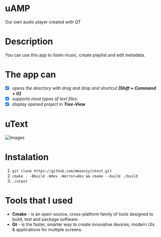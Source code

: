 # uAMP
Our own audio player created with QT

# Description
You can use this app to listen music, create playlist and edit metadata.

# The app can
- [x] _opens the directory with drag and drop and shortcut **[Shift + Command + O]**_
- [x] _supports most types of text files:_<br/>
- [x] _display opened project in **Tree-View**_

# uText
![Images](https://user-images.githubusercontent.com/44983824/99653155-5b7c5000-2a61-11eb-930a-f64a698ff1fe.png)

# Instalation
1. `git clone https://github.com/mmasniy/utext.git`
2. `cmake . -Bbuild -Wdev -Werror=dev && cmake --build ./build`
3. `./utext`

# Tools that I used
 - **Cmake** - is an open-source, cross-platform family of tools designed to build, test and package software.
 - **Qt** - is the faster, smarter way to create innovative devices, modern UIs & applications for multiple screens.
